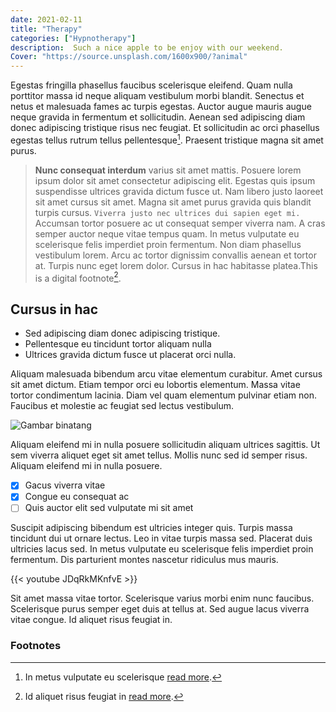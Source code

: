 ```yaml
---
date: 2021-02-11
title: "Therapy"
categories: ["Hypnotherapy"]
description:  Such a nice apple to be enjoy with our weekend.
Cover: "https://source.unsplash.com/1600x900/?animal"
---
```


Egestas fringilla phasellus faucibus scelerisque eleifend. Quam nulla porttitor massa id neque aliquam vestibulum morbi blandit. Senectus et netus et malesuada fames ac turpis egestas. Auctor augue mauris augue neque gravida in fermentum et sollicitudin. Aenean sed adipiscing diam donec adipiscing tristique risus nec feugiat. Et sollicitudin ac orci phasellus egestas tellus rutrum tellus pellentesque[^1]. Praesent tristique magna sit amet purus.

> **Nunc consequat interdum** varius sit amet mattis. Posuere lorem ipsum dolor sit amet consectetur adipiscing elit. Egestas quis ipsum suspendisse ultrices gravida dictum fusce ut. Nam libero justo laoreet sit amet cursus sit amet. Magna sit amet purus gravida quis blandit turpis cursus. `Viverra justo nec ultrices dui sapien eget mi.` Accumsan tortor posuere ac ut consequat semper viverra nam. A cras semper auctor neque vitae tempus quam. In metus vulputate eu scelerisque felis imperdiet proin fermentum. Non diam phasellus vestibulum lorem. Arcu ac tortor dignissim convallis aenean et tortor at. Turpis nunc eget lorem dolor. Cursus in hac habitasse platea.This is a digital footnote[^2].

## Cursus in hac

* Sed adipiscing diam donec adipiscing tristique.
* Pellentesque eu tincidunt tortor aliquam nulla
* Ultrices gravida dictum fusce ut placerat orci nulla.

Aliquam malesuada bibendum arcu vitae elementum curabitur. Amet cursus sit amet dictum. Etiam tempor orci eu lobortis elementum. Massa vitae tortor condimentum lacinia. Diam vel quam elementum pulvinar etiam non. Faucibus et molestie ac feugiat sed lectus vestibulum.

![Gambar binatang](https://source.unsplash.com/1600x900/?animal "Binatang adalah anugerah semesta")

Aliquam eleifend mi in nulla posuere sollicitudin aliquam ultrices sagittis. Ut sem viverra aliquet eget sit amet tellus. Mollis nunc sed id semper risus. Aliquam eleifend mi in nulla posuere. 

- [x] Gacus viverra vitae
- [x] Congue eu consequat ac
- [ ] Quis auctor elit sed vulputate mi sit amet

Suscipit adipiscing bibendum est ultricies integer quis. Turpis massa tincidunt dui ut ornare lectus. Leo in vitae turpis massa sed. Placerat duis ultricies lacus sed. In metus vulputate eu scelerisque felis imperdiet proin fermentum. Dis parturient montes nascetur ridiculus mus mauris. 

{{< youtube JDqRkMKnfvE >}}

Sit amet massa vitae tortor. Scelerisque varius morbi enim nunc faucibus. Scelerisque purus semper eget duis at tellus at. Sed augue lacus viverra vitae congue. Id aliquet risus feugiat in.

### Footnotes

[^1]: In metus vulputate eu scelerisque [read more](https://wikipedia.org "Wikipedia page for this footnote").
[^2]: Id aliquet risus feugiat in [read more](https://wikipedia.org "Wikipedia page for this footnote").